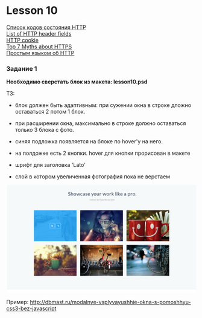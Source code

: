 # Lesson 10

[Список кодов состояния HTTP](https://ru.wikipedia.org/wiki/%D0%A1%D0%BF%D0%B8%D1%81%D0%BE%D0%BA_%D0%BA%D0%BE%D0%B4%D0%BE%D0%B2_%D1%81%D0%BE%D1%81%D1%82%D0%BE%D1%8F%D0%BD%D0%B8%D1%8F_HTTP)  
[List of HTTP header fields](https://en.wikipedia.org/wiki/List_of_HTTP_header_fields)  
[HTTP cookie](https://en.wikipedia.org/wiki/HTTP_cookie#Secure_and_HttpOnly)  
[Top 7 Myths about HTTPS ](http://blog.httpwatch.com/2011/01/28/top-7-myths-about-https/)  
[Простым языком об HTTP](https://habrahabr.ru/post/215117/)  


### Задание 1

**Необходимо сверстать блок из макета: lesson10.psd**

ТЗ:
 
* блок должен быть адаптивным: при сужении окна в строке дложно оставаться 2 потом 1 блок. 
  
* при расширении окна, максимально в строке должно оставаться только 3 блока с фото.
  
* синяя подложка появляется на блоке по hover'у на него.
  
* на полдожке есть 2 кнопки. hover для кнопки прорисован в макете
  
* шрифт для заголовка 'Lato'
  
* слой в котором увеличенная фотография пока не верстаем

![lesson10.png](lesson10.png)


Пример: <http://dbmast.ru/modalnye-vsplyvayushhie-okna-s-pomoshhyu-css3-bez-javascript>

